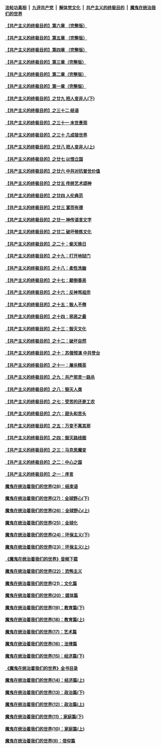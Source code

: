 

####  [法轮功真相](../../../../basic/blob/master/README.md?t=06262331) &nbsp;|&nbsp; [九评共产党](../../../../9ping.md/blob/master/README.md?t=06262331) &nbsp;|&nbsp; [解体党文化](../../../../jtdwh.md/blob/master/README.md?t=06262331)  &nbsp;|&nbsp; [共产主义的终极目的](../../../../gczydzjmd.md/blob/master/README.md?t=06262331) &nbsp;|&nbsp; [魔鬼在统治我们的世界](../../../../mgztzwmdsj.md/blob/master/README.md?t=06262331) 

#### [【共产主义的终极目的】第六章 （完整版）](../pages/nsc422/n11428913.md?t=06262331) 

#### [【共产主义的终极目的】第五章 （完整版）](../pages/nsc422/n11428912.md?t=06262331) 

#### [【共产主义的终极目的】第四章 （完整版）](../pages/nsc422/n11428907.md?t=06262331) 

#### [【共产主义的终极目的】第三章（完整版）](../pages/nsc422/n11428848.md?t=06262331) 

#### [【共产主义的终极目的】第二章（完整版）](../pages/nsc422/n11428831.md?t=06262331) 

#### [【共产主义的终极目的】第一章（完整版）](../pages/nsc422/n11417651.md?t=06262331) 

#### [【共产主义的终极目的】之廿九 把人变非人(下)](../pages/nsc422/n11344140.md?t=06262331) 

#### [【共产主义的终极目的】之三十二 结语](../pages/nsc422/n11360535.md?t=06262331) 

#### [【共产主义的终极目的】之三十一 末世景观](../pages/nsc422/n11351129.md?t=06262331) 

#### [【共产主义的终极目的】之三十 几成狼世界](../pages/nsc422/n11348280.md?t=06262331) 

#### [【共产主义的终极目的】之廿八 把人变非人(上)](../pages/nsc422/n11340492.md?t=06262331) 

#### [【共产主义的终极目的】之廿七 以恨立国](../pages/nsc422/n11336944.md?t=06262331) 

#### [【共产主义的终极目的】之廿六 中共对抗普世价值](../pages/nsc422/n11324785.md?t=06262331) 

#### [【共产主义的终极目的】之廿五 传统艺术颂神](../pages/nsc422/n11296396.md?t=06262331) 

#### [【共产主义的终极目的】之廿四 人伦典范](../pages/nsc422/n11296397.md?t=06262331) 

#### [【共产主义的终极目的】之廿三 富而有德](../pages/nsc422/n11283598.md?t=06262331) 

#### [【共产主义的终极目的】之廿一 神传语言文字](../pages/nsc422/n11263265.md?t=06262331) 

#### [【共产主义的终极目的】之廿二 破坏修炼文化](../pages/nsc422/n11245728.md?t=06262331) 

#### [【共产主义的终极目的】之二十：偷天换日](../pages/nsc422/n11238846.md?t=06262331) 

#### [【共产主义的终极目的】之十九：打开地狱门](../pages/nsc422/n11206376.md?t=06262331) 

#### [【共产主义的终极目的】之十八：柔性洗脑](../pages/nsc422/n11199994.md?t=06262331) 

#### [【共产主义的终极目的】之十七：颠倒善恶](../pages/nsc422/n11179782.md?t=06262331) 

#### [【共产主义的终极目的】之十六：反神骂祖宗](../pages/nsc422/n11166798.md?t=06262331) 

#### [【共产主义的终极目的】之十五：毁人不倦](../pages/nsc422/n11166792.md?t=06262331) 

#### [【共产主义的终极目的】之十四：邪恶之最](../pages/nsc422/n11150249.md?t=06262331) 

#### [【共产主义的终极目的】之十三：毁灭文化](../pages/nsc422/n11135227.md?t=06262331) 

#### [【共产主义的终极目的】之十二：破坏自然](../pages/nsc422/n11135214.md?t=06262331) 

#### [【共产主义的终极目的】之十：苏俄预演 中共登台](../pages/nsc422/n11118424.md?t=06262331) 

#### [【共产主义的终极目的】之十一：屠杀精英](../pages/nsc422/n11118442.md?t=06262331) 

#### [【共产主义的终极目的】之九：共产邪灵一路杀](../pages/nsc422/n11114139.md?t=06262331) 

#### [【共产主义的终极目的】之八：毁灭人类](../pages/nsc422/n11108503.md?t=06262331) 

#### [【共产主义的终极目的】之七：受苦的还是工农](../pages/nsc422/n11101809.md?t=06262331) 

#### [【共产主义的终极目的】之六：甜头和苦头](../pages/nsc422/n11096971.md?t=06262331) 

#### [【共产主义的终极目的】之五：万变不离其邪](../pages/nsc422/n11091285.md?t=06262331) 

#### [【共产主义的终极目的】之四：毁灭路线图](../pages/nsc422/n11086284.md?t=06262331) 

#### [【共产主义的终极目的】之三：马克思魔变](../pages/nsc422/n11061941.md?t=06262331) 

#### [【共产主义的终极目的】之二：中心之国](../pages/nsc422/n11047728.md?t=06262331) 

#### [【共产主义的终极目的】之一：序言](../pages/nsc422/n11086077.md?t=06262331) 

#### [魔鬼在统治着我们的世界(28)：结束语](../pages/nsc422/n10936246.md?t=06262331) 

#### [魔鬼在统治着我们的世界(27)：全球野心(下)](../pages/nsc422/n10928319.md?t=06262331) 

#### [魔鬼在统治着我们的世界(26)：全球野心(上)](../pages/nsc422/n10900318.md?t=06262331) 

#### [魔鬼在统治着我们的世界(25)：全球化](../pages/nsc422/n10788205.md?t=06262331) 

#### [魔鬼在统治着我们的世界(24)：环保主义(下)](../pages/nsc422/n10695307.md?t=06262331) 

#### [魔鬼在统治着我们的世界(23)：环保主义(上)](../pages/nsc422/n10688613.md?t=06262331) 

#### [《魔鬼在统治着我们的世界》音频下载](../pages/nsc422/n10635553.md?t=06262331) 

#### [魔鬼在统治着我们的世界(22)：恐怖主义](../pages/nsc422/n10614727.md?t=06262331) 

#### [魔鬼在统治着我们的世界(21)：文化篇](../pages/nsc422/n10597706.md?t=06262331) 

#### [魔鬼在统治着我们的世界(20)：媒体篇](../pages/nsc422/n10586579.md?t=06262331) 

#### [魔鬼在统治着我们的世界(19)：教育篇(下)](../pages/nsc422/n10564808.md?t=06262331) 

#### [魔鬼在统治着我们的世界(18)：教育篇(上)](../pages/nsc422/n10526970.md?t=06262331) 

#### [魔鬼在统治着我们的世界(17)：艺术篇](../pages/nsc422/n10499093.md?t=06262331) 

#### [魔鬼在统治着我们的世界(16)：法律篇](../pages/nsc422/n10485969.md?t=06262331) 

#### [魔鬼在统治着我们的世界(15)：经济篇(下)](../pages/nsc422/n10469975.md?t=06262331) 

#### [《魔鬼在统治着我们的世界》全书目录](../pages/nsc422/n10464261.md?t=06262331) 

#### [魔鬼在统治着我们的世界(14)：经济篇(上)](../pages/nsc422/n10457370.md?t=06262331) 

#### [魔鬼在统治着我们的世界(13)：政治篇(下)](../pages/nsc422/n10448270.md?t=06262331) 

#### [魔鬼在统治着我们的世界(12)：政治篇(上)](../pages/nsc422/n10444576.md?t=06262331) 

#### [魔鬼在统治着我们的世界(11)：家庭篇(下)](../pages/nsc422/n10440961.md?t=06262331) 

#### [魔鬼在统治着我们的世界(10)：家庭篇(上)](../pages/nsc422/n10435448.md?t=06262331) 

#### [魔鬼在统治着我们的世界(9)：信仰篇](../pages/nsc422/n10432159.md?t=06262331) 

